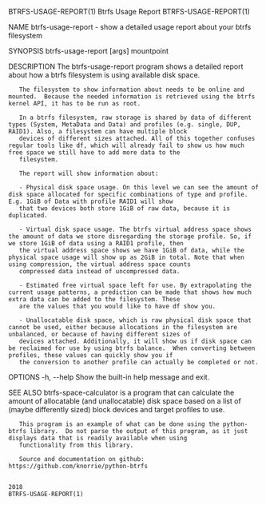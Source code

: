 BTRFS-USAGE-REPORT(1)                                                                  Btrfs Usage Report                                                                 BTRFS-USAGE-REPORT(1)

NAME
       btrfs-usage-report - show a detailed usage report about your btrfs filesystem

SYNOPSIS
       btrfs-usage-report [args] mountpoint

DESCRIPTION
       The btrfs-usage-report program shows a detailed report about how a btrfs filesystem is using available disk space.

       The filesystem to show information about needs to be online and mounted.  Because the needed information is retrieved using the btrfs kernel API, it has to be run as root.

       In a btrfs filesystem, raw storage is shared by data of different types (System, MetaData and Data) and profiles (e.g. single, DUP, RAID1). Also, a filesystem can have multiple block
       devices of different sizes attached. All of this together confuses regular tools like df, which will already fail to show us how much free space we still have to add more data to the
       filesystem.

       The report will show information about:

       - Physical disk space usage. On this level we can see the amount of disk space allocated for specific combinations of type and profile. E.g. 1GiB of Data with profile RAID1 will show
       that two devices both store 1GiB of raw data, because it is duplicated.

       - Virtual disk space usage. The btrfs virtual address space shows the amount of data we store disregarding the storage profile. So, if we store 1GiB of data using a RAID1 profile, then
       the virtual address space shows we have 1GiB of data, while the physical space usage will show up as 2GiB in total. Note that when using compression, the virtual address space counts
       compressed data instead of uncompressed data.

       - Estimated free virtual space left for use. By extrapolating the current usage patterns, a prediction can be made that shows how much extra data can be added to the filesystem. These
       are the values that you would like to have df show you.

       - Unallocatable disk space, which is raw physical disk space that cannot be used, either because allocations in the filesystem are unbalanced, or because of having different sizes of
       devices attached. Additionally, it will show us if disk space can be reclaimed for use by using btrfs balance.  When converting between profiles, these values can quickly show you if
       the conversion to another profile can actually be completed or not.

OPTIONS
       -h, --help
              Show the built-in help message and exit.

SEE ALSO
       btrfs-space-calculator is a program that can calculate the amount of allocatable (and unallocatable) disk space based on a list of (maybe differently sized) block devices and target
       profiles to use.

       This program is an example of what can be done using the python-btrfs library.  Do not parse the output of this program, as it just displays data that is readily available when using
       functionality from this library.

       Source and documentation on github: https://github.com/knorrie/python-btrfs

                                                                                              2018                                                                        BTRFS-USAGE-REPORT(1)
